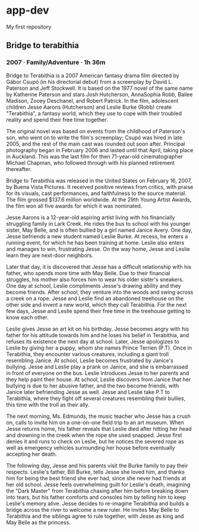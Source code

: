 # app-dev
My first repository

## Bridge to terabithia
### 2007 ‧ Family/Adventure ‧ 1h 36m

Bridge to Terabithia is a 2007 American fantasy drama film directed by Gábor Csupó (in his directorial debut) from a screenplay by David L. Paterson and Jeff Stockwell. It is based on the 1977 novel of the same name by Katherine Paterson and stars Josh Hutcherson, AnnaSophia Robb, Bailee Madison, Zooey Deschanel, and Robert Patrick. In the film, adolescent children Jesse Aarons (Hutcherson) and Leslie Burke (Robb) create "Terabithia", a fantasy world, which they use to cope with their troubled reality and spend their free time together.

The original novel was based on events from the childhood of Paterson's son, who went on to write the film's screenplay; Csupó was hired in late 2005, and the rest of the main cast was rounded out soon after. Principal photography began in February 2006 and lasted until that April, taking place in Auckland. This was the last film for then 71-year-old cinematographer Michael Chapman, who followed through with his planned retirement thereafter.

Bridge to Terabithia was released in the United States on February 16, 2007, by Buena Vista Pictures. It received positive reviews from critics, with praise for its visuals, cast performances, and faithfulness to the source material. The film grossed $137.6 million worldwide. At the 29th Young Artist Awards, the film won all five awards for which it was nominated.

Jesse Aarons is a 12-year-old aspiring artist living with his financially struggling family in Lark Creek. He rides the bus to school with his younger sister, May Belle, and is often bullied by a girl named Janice Avery. One day, Jesse befriends a new student named Leslie Burke. At recess, he enters a running event, for which he has been training at home. Leslie also enters and manages to win, frustrating Jesse. On the way home, Jesse and Leslie learn they are next-door neighbors.

Later that day, it is discovered that Jesse has a difficult relationship with his father, who spends more time with May Belle. Due to their financial struggles, his mother also forces him to wear his older sister's sneakers. One day at school, Leslie compliments Jesse's drawing ability and they become friends. After school, they venture into the woods and swing across a creek on a rope. Jesse and Leslie find an abandoned treehouse on the other side and invent a new world, which they call Terabithia. For the next few days, Jesse and Leslie spend their free time in the treehouse getting to know each other.

Leslie gives Jesse an art kit on his birthday. Jesse becomes angry with his father for his attitude towards him and he loses his belief in Terabithia, and refuses its existence the next day at school. Later, Jesse apologizes to Leslie by giving her a puppy, whom she names Prince Terrien (P.T). Once in Terabithia, they encounter various creatures, including a giant troll resembling Janice. At school, Leslie becomes frustrated by Janice's bullying. Jesse and Leslie play a prank on Janice, and she is embarrassed in front of everyone on the bus. Leslie introduces Jesse to her parents and they help paint their house. At school, Leslie discovers from Janice that her bullying is due to her abusive father, and the two become friends, with Janice later befriending Jesse as well. Jesse and Leslie take P.T to Terabithia, where they fight off several creatures resembling their bullies, this time with the troll as their ally.

The next morning, Ms. Edmunds, the music teacher who Jesse has a crush on, calls to invite him on a one-on-one field trip to an art museum. When Jesse returns home, his father reveals that Leslie died after hitting her head and drowning in the creek when the rope she used snapped. Jesse first denies it and runs to check on Leslie, but he notices the severed rope as well as emergency vehicles surrounding her house before eventually accepting her death.

The following day, Jesse and his parents visit the Burke family to pay their respects. Leslie's father, Bill Burke, tells Jesse she loved him, and thanks him for being the best friend she ever had, since she never had friends at her old school. Jesse feels overwhelming guilt for Leslie's death, imagining the "Dark Master" from Terabithia chasing after him before breaking down into tears, but his father comforts and consoles him by telling him to keep Leslie's memory alive. Jesse decides to re-imagine Terabithia and builds a bridge across the river to welcome a new ruler. He invites May Belle to Terabithia and the siblings agree to rule together, with Jesse as king and May Belle as the princess.
